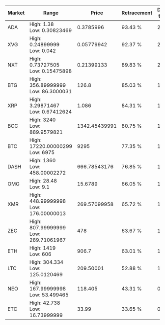 | Market | Range | Price| Retracement | Doubles to 50% |
| --- | --- | --- | --- | --- |
| ADA | High: 1.38<br />Low: 0.30823469 | 0.3785996 | 93.43 % | 2.23 |
| XVG | High: 0.24899999<br />Low: 0.042 | 0.05779942 | 92.37 % | 2.52 |
| NXT | High: 0.73727505<br />Low: 0.15475898 | 0.21399133 | 89.83 % | 2.08 |
| BTG | High: 356.89999999<br />Low: 86.3000031 | 126.8 | 85.03 % | 1.75 |
| XRP | High: 3.29871467<br />Low: 0.67412624 | 1.086 | 84.31 % | 1.83 |
| BCC | High: 3240<br />Low: 889.9579821 | 1342.45439991 | 80.75 % | 1.54 |
| BTC | High: 17220.00000299<br />Low: 6975 | 9295 | 77.35 % | 1.30 |
| DASH | High: 1360<br />Low: 458.00002272 | 666.78543176 | 76.85 % | 1.36 |
| OMG | High: 28.48<br />Low: 9.1 | 15.6789 | 66.05 % | 1.20 |
| XMR | High: 448.99999998<br />Low: 176.00000013 | 269.57099958 | 65.72 % | 1.16 |
| ZEC | High: 807.99999999<br />Low: 289.71061967 | 478 | 63.67 % | 1.15 |
| ETH | High: 1419<br />Low: 606 | 906.7 | 63.01 % | 1.12 |
| LTC | High: 304.334<br />Low: 125.0120469 | 209.50001 | 52.88 % | 1.02 |
| NEO | High: 167.99999998<br />Low: 53.499465 | 118.405 | 43.31 % | 0.00 |
| ETC | High: 42.738<br />Low: 16.73999999 | 33.99 | 33.65 % | 0.00 |
